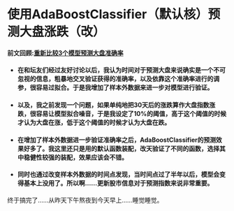 # 使用AdaBoostClassifier（默认核）预测大盘涨跌（改）

#### 前文回顾:[重新比较3个模型预测大盘准确率](https://uqer.datayes.com/community/share/58557c8a954fa20050b77496)

* #### 在和坛友们经过友好讨论以后，我认为时间对于预测大盘来说确实是一个不可忽视的信息，粗暴地交叉验证获得的准确率，以及依靠这个准确率进行的调参，很容易过拟合。于是我增加了样本外数据来进一步对模型进行验证。

* #### 以及，我之前发现一个问题，如果单纯地把30天后的涨跌算作大盘指数涨跌，很容易让模型拟合噪音，于是我设定了10%的阈值，高于这个阈值的时候才认为大盘在涨，低于这个阈值的时候才认为大盘在跌。

* #### 在增加了样本外数据进一步验证准确率之后，AdaBoostClassifier的预测效果好多了。我这里还只是用的默认函数装配，改天验证了不同的函数，选择其中稳健性较强的装配，效果应该会不错。
 
* #### 同时也通过改变样本外数据的时间点发现，当时间点过了半年以后，模型会变得基本上没用了。所以啊……更新股市信息对于预测指数来说非常重要。

终于搞完了……从昨天下午熬夜到今天早上……睡觉睡觉。